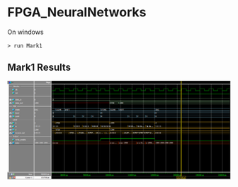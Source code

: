 # FPGA_NeuralNetworks

On windows

```
> run Mark1
```

## Mark1 Results
![Mark1](Resources\mark1_out.bmp)
